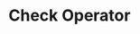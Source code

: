 # Check Operator

[](https://raw.githubusercontent.com/cdisc-org/cdisc-rules-engine/main/resources/schema/Operator.md ":include")
